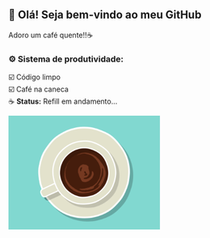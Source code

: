 ## 👋 Olá! Seja bem-vindo ao meu GitHub

Adoro um café quente!!☕

### ⚙️ Sistema de produtividade:

☑️ Código limpo  
☑️ Café na caneca  
☕ **Status:** Refill em andamento...

<img src="assets/gif/Coffee Ripple.gif" alt="Imagem sem fundo" width="300"/>

